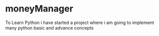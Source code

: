 # moneyManager
To Learn Python i have started a project where i am going to implement many python basic and advance concepts
